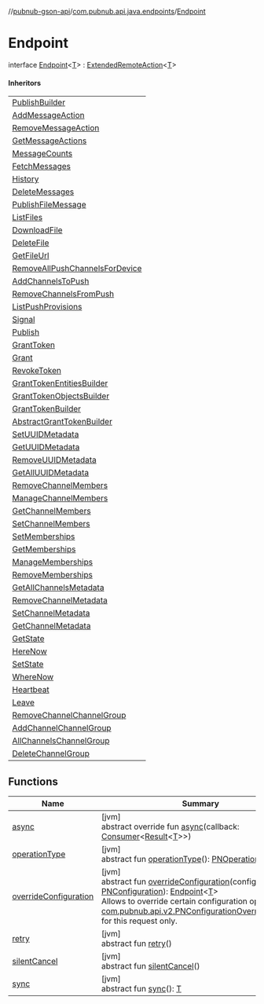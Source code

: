 //[pubnub-gson-api](../../../index.md)/[com.pubnub.api.java.endpoints](../index.md)/[Endpoint](index.md)

# Endpoint

interface [Endpoint](index.md)&lt;[T](index.md)&gt; : [ExtendedRemoteAction](../../../../../pubnub-kotlin/pubnub-kotlin-api/pubnub-kotlin-api/com.pubnub.api.endpoints.remoteaction/-extended-remote-action/index.md)&lt;[T](index.md)&gt; 

#### Inheritors

| |
|---|
| [PublishBuilder](../../com.pubnub.api.java.v2.endpoints.pubsub/-publish-builder/index.md) |
| [AddMessageAction](../../com.pubnub.api.java.endpoints.message_actions/-add-message-action/index.md) |
| [RemoveMessageAction](../../com.pubnub.api.java.endpoints.message_actions/-remove-message-action/index.md) |
| [GetMessageActions](../../com.pubnub.api.java.endpoints.message_actions/-get-message-actions/index.md) |
| [MessageCounts](../-message-counts/index.md) |
| [FetchMessages](../-fetch-messages/index.md) |
| [History](../-history/index.md) |
| [DeleteMessages](../-delete-messages/index.md) |
| [PublishFileMessage](../../com.pubnub.api.java.endpoints.files/-publish-file-message/index.md) |
| [ListFiles](../../com.pubnub.api.java.endpoints.files/-list-files/index.md) |
| [DownloadFile](../../com.pubnub.api.java.endpoints.files/-download-file/index.md) |
| [DeleteFile](../../com.pubnub.api.java.endpoints.files/-delete-file/index.md) |
| [GetFileUrl](../../com.pubnub.api.java.endpoints.files/-get-file-url/index.md) |
| [RemoveAllPushChannelsForDevice](../../com.pubnub.api.java.endpoints.push/-remove-all-push-channels-for-device/index.md) |
| [AddChannelsToPush](../../com.pubnub.api.java.endpoints.push/-add-channels-to-push/index.md) |
| [RemoveChannelsFromPush](../../com.pubnub.api.java.endpoints.push/-remove-channels-from-push/index.md) |
| [ListPushProvisions](../../com.pubnub.api.java.endpoints.push/-list-push-provisions/index.md) |
| [Signal](../../com.pubnub.api.java.endpoints.pubsub/-signal/index.md) |
| [Publish](../../com.pubnub.api.java.endpoints.pubsub/-publish/index.md) |
| [GrantToken](../../com.pubnub.api.java.endpoints.access/-grant-token/index.md) |
| [Grant](../../com.pubnub.api.java.endpoints.access/-grant/index.md) |
| [RevokeToken](../../com.pubnub.api.java.endpoints.access/-revoke-token/index.md) |
| [GrantTokenEntitiesBuilder](../../com.pubnub.api.java.endpoints.access.builder/-grant-token-entities-builder/index.md) |
| [GrantTokenObjectsBuilder](../../com.pubnub.api.java.endpoints.access.builder/-grant-token-objects-builder/index.md) |
| [GrantTokenBuilder](../../com.pubnub.api.java.endpoints.access.builder/-grant-token-builder/index.md) |
| [AbstractGrantTokenBuilder](../../com.pubnub.api.java.endpoints.access.builder/-abstract-grant-token-builder/index.md) |
| [SetUUIDMetadata](../../com.pubnub.api.java.endpoints.objects_api.uuid/-set-u-u-i-d-metadata/index.md) |
| [GetUUIDMetadata](../../com.pubnub.api.java.endpoints.objects_api.uuid/-get-u-u-i-d-metadata/index.md) |
| [RemoveUUIDMetadata](../../com.pubnub.api.java.endpoints.objects_api.uuid/-remove-u-u-i-d-metadata/index.md) |
| [GetAllUUIDMetadata](../../com.pubnub.api.java.endpoints.objects_api.uuid/-get-all-u-u-i-d-metadata/index.md) |
| [RemoveChannelMembers](../../com.pubnub.api.java.endpoints.objects_api.members/-remove-channel-members/index.md) |
| [ManageChannelMembers](../../com.pubnub.api.java.endpoints.objects_api.members/-manage-channel-members/index.md) |
| [GetChannelMembers](../../com.pubnub.api.java.endpoints.objects_api.members/-get-channel-members/index.md) |
| [SetChannelMembers](../../com.pubnub.api.java.endpoints.objects_api.members/-set-channel-members/index.md) |
| [SetMemberships](../../com.pubnub.api.java.endpoints.objects_api.memberships/-set-memberships/index.md) |
| [GetMemberships](../../com.pubnub.api.java.endpoints.objects_api.memberships/-get-memberships/index.md) |
| [ManageMemberships](../../com.pubnub.api.java.endpoints.objects_api.memberships/-manage-memberships/index.md) |
| [RemoveMemberships](../../com.pubnub.api.java.endpoints.objects_api.memberships/-remove-memberships/index.md) |
| [GetAllChannelsMetadata](../../com.pubnub.api.java.endpoints.objects_api.channel/-get-all-channels-metadata/index.md) |
| [RemoveChannelMetadata](../../com.pubnub.api.java.endpoints.objects_api.channel/-remove-channel-metadata/index.md) |
| [SetChannelMetadata](../../com.pubnub.api.java.endpoints.objects_api.channel/-set-channel-metadata/index.md) |
| [GetChannelMetadata](../../com.pubnub.api.java.endpoints.objects_api.channel/-get-channel-metadata/index.md) |
| [GetState](../../com.pubnub.api.java.endpoints.presence/-get-state/index.md) |
| [HereNow](../../com.pubnub.api.java.endpoints.presence/-here-now/index.md) |
| [SetState](../../com.pubnub.api.java.endpoints.presence/-set-state/index.md) |
| [WhereNow](../../com.pubnub.api.java.endpoints.presence/-where-now/index.md) |
| [Heartbeat](../../com.pubnub.api.java.endpoints.presence/-heartbeat/index.md) |
| [Leave](../../com.pubnub.api.java.endpoints.presence/-leave/index.md) |
| [RemoveChannelChannelGroup](../../com.pubnub.api.java.endpoints.channel_groups/-remove-channel-channel-group/index.md) |
| [AddChannelChannelGroup](../../com.pubnub.api.java.endpoints.channel_groups/-add-channel-channel-group/index.md) |
| [AllChannelsChannelGroup](../../com.pubnub.api.java.endpoints.channel_groups/-all-channels-channel-group/index.md) |
| [DeleteChannelGroup](../../com.pubnub.api.java.endpoints.channel_groups/-delete-channel-group/index.md) |

## Functions

| Name | Summary |
|---|---|
| [async](index.md#149557464%2FFunctions%2F126356644) | [jvm]<br>abstract override fun [async](index.md#149557464%2FFunctions%2F126356644)(callback: [Consumer](../../../../../pubnub-kotlin/pubnub-kotlin-api/pubnub-kotlin-api/com.pubnub.api.v2.callbacks/-consumer/index.md)&lt;[Result](../../../../../pubnub-kotlin/pubnub-kotlin-api/pubnub-kotlin-api/com.pubnub.api.v2.callbacks/-result/index.md)&lt;[T](index.md)&gt;&gt;) |
| [operationType](../../com.pubnub.api.java.endpoints.channel_groups/-delete-channel-group/index.md#1414065386%2FFunctions%2F126356644) | [jvm]<br>abstract fun [operationType](../../com.pubnub.api.java.endpoints.channel_groups/-delete-channel-group/index.md#1414065386%2FFunctions%2F126356644)(): [PNOperationType](../../../../../pubnub-kotlin/pubnub-kotlin-api/pubnub-kotlin-api/com.pubnub.api.enums/-p-n-operation-type/index.md) |
| [overrideConfiguration](override-configuration.md) | [jvm]<br>abstract fun [overrideConfiguration](override-configuration.md)(configuration: [PNConfiguration](../../../../../pubnub-kotlin/pubnub-kotlin-api/pubnub-kotlin-api/com.pubnub.api.v2/-p-n-configuration/index.md)): [Endpoint](index.md)&lt;[T](index.md)&gt;<br>Allows to override certain configuration options (see [com.pubnub.api.v2.PNConfigurationOverride.Builder](../../../../../pubnub-kotlin/pubnub-kotlin-api/pubnub-kotlin-api/com.pubnub.api.v2/-p-n-configuration-override/-builder/index.md)) for this request only. |
| [retry](../../com.pubnub.api.java.endpoints.channel_groups/-delete-channel-group/index.md#2020801116%2FFunctions%2F126356644) | [jvm]<br>abstract fun [retry](../../com.pubnub.api.java.endpoints.channel_groups/-delete-channel-group/index.md#2020801116%2FFunctions%2F126356644)() |
| [silentCancel](../../com.pubnub.api.java.endpoints.channel_groups/-delete-channel-group/index.md#-675955969%2FFunctions%2F126356644) | [jvm]<br>abstract fun [silentCancel](../../com.pubnub.api.java.endpoints.channel_groups/-delete-channel-group/index.md#-675955969%2FFunctions%2F126356644)() |
| [sync](../../com.pubnub.api.java.endpoints.channel_groups/-delete-channel-group/index.md#40193115%2FFunctions%2F126356644) | [jvm]<br>abstract fun [sync](../../com.pubnub.api.java.endpoints.channel_groups/-delete-channel-group/index.md#40193115%2FFunctions%2F126356644)(): [T](index.md) |
